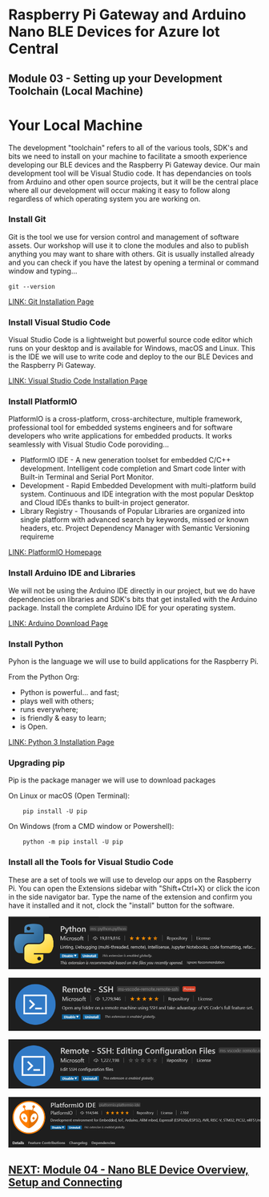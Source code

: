 # Raspberry Pi Gateway and Arduino Nano BLE Devices for Azure Iot Central
## Module 03 - Setting up your Development Toolchain (Local Machine)

# Your Local Machine
The development "toolchain" refers to all of the various tools, SDK's and bits we need to install on your machine to facilitate a smooth experience developing our BLE devices and the Raspberry Pi Gateway device. Our main development tool will be Visual Studio code. It has dependancies on tools from Arduino and other open source projects, but it will be the central place where all our development will occur making it easy to follow along regardless of which operating system you are working on.

### Install Git
Git is the tool we use for version control and management of software assets. Our workshop will use it to clone the modules and also to publish anything you may want to share with others. Git is usually installed already and you can check if you have the latest by opening a terminal or command window and typing...

```
git --version
```

[LINK: Git Installation Page](https://git-scm.com/book/en/v2/Getting-Started-Installing-Git)

### Install Visual Studio Code
Visual Studio Code is a lightweight but powerful source code editor which runs on your desktop and is available for Windows, macOS and Linux. This is the IDE we will use to write code and deploy to the our BLE Devices and the Raspberry Pi Gateway. 

[LINK: Visual Studio Code Installation Page](https://code.visualstudio.com/download)

### Install PlatformIO
PlatformIO is a cross-platform, cross-architecture, multiple framework, professional tool for embedded systems engineers and for software developers who write applications for embedded products. It works seamlessly with Visual Studio Code poroviding...

* PlatformIO IDE - A new generation toolset for embedded C/C++ development. Intelligent code completion and Smart code linter with Built-in Terminal and Serial Port Monitor. 
* Development - Rapid Embedded Development with multi-platform build system. Continuous and IDE integration with the most popular Desktop and Cloud IDEs thanks to built-in project generator. 
* Library Registry - Thousands of Popular Libraries are organized into single platform with advanced search by keywords, missed or known headers, etc. Project Dependency Manager with Semantic Versioning requireme

[LINK: PlatformIO Homepage](https://platformio.org/)

### Install Arduino IDE and Libraries
We will not be using the Arduino IDE directly in our project, but we do have dependencies on libraries and SDK's bits that get installed with the Arduino package. Install the complete Arduino IDE for your operating system.

[LINK: Arduino Download Page](https://www.arduino.cc/en/Main/Software)

### Install Python
Pyhon is the language we will use to build applications for the Raspberry Pi.

From the Python Org: 
* Python is powerful... and fast;
* plays well with others; 
* runs everywhere; 
* is friendly & easy to learn; 
* is Open.

[LINK: Python 3 Installation Page](https://www.python.org/downloads/)

### Upgrading pip
Pip is the package manager we will use to download packages

On Linux or macOS (Open Terminal):
```
    pip install -U pip
```
On Windows (from a CMD window or Powershell):
```
    python -m pip install -U pip
```

### Install all the Tools for Visual Studio Code
These are a set of tools we will use to develop our apps on the Raspberry Pi. You can open the Extensions sidebar with "Shift+Ctrl+X) or click the icon in the side navigator bar. Type the name of the extension and confirm you have it installed and it not, clock the "install" button for the software.

![alt text](../Assets/vs-code-python.png "VS Code Python")

![alt text](../Assets/vs-code-remote-ssh.png "VS Code Remote SSH")

![alt text](../Assets/vs-code-remote-edit.png "VS Code Remote SSH Edit")

![alt text](../Assets/vs-code-platformio.png "VS Code PlatformIO")

## [NEXT: Module 04 - Nano BLE Device Overview, Setup and Connecting](../Module04/README.md)